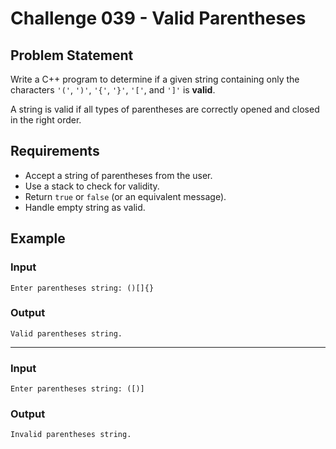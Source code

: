 # Challenge 039 - Valid Parentheses

## Problem Statement

Write a C++ program to determine if a given string containing only the characters `'('`, `')'`, `'{'`, `'}'`, `'['`, and `']'` is **valid**.

A string is valid if all types of parentheses are correctly opened and closed in the right order.

## Requirements

- Accept a string of parentheses from the user.
- Use a stack to check for validity.
- Return `true` or `false` (or an equivalent message).
- Handle empty string as valid.

## Example

### Input
```
Enter parentheses string: ()[]{}
```
### Output
```
Valid parentheses string.
```
---
### Input
```
Enter parentheses string: ([)]
```
### Output
```
Invalid parentheses string.
```
